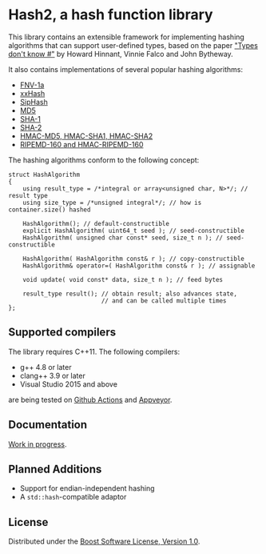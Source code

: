 # Hash2, a hash function library

This library contains an extensible framework for implementing
hashing algorithms that can support user-defined types, based on the paper
["Types don't know #"](http://www.open-std.org/jtc1/sc22/wg21/docs/papers/2014/n3980.html)
by Howard Hinnant, Vinnie Falco and John Bytheway.

It also contains implementations of several popular hashing algorithms:

* [FNV-1a](https://en.wikipedia.org/wiki/Fowler%E2%80%93Noll%E2%80%93Vo_hash_function)
* [xxHash](https://cyan4973.github.io/xxHash/)
* [SipHash](https://131002.net/siphash/)
* [MD5](https://tools.ietf.org/html/rfc1321)
* [SHA-1](https://tools.ietf.org/html/rfc3174)
* [SHA-2](https://tools.ietf.org/html/rfc6234)
* [HMAC-MD5, HMAC-SHA1, HMAC-SHA2](https://tools.ietf.org/html/rfc2104)
* [RIPEMD-160 and HMAC-RIPEMD-160](https://homes.esat.kuleuven.be/%7Ebosselae/ripemd160.html)

The hashing algorithms conform to the following concept:

```
struct HashAlgorithm
{
    using result_type = /*integral or array<unsigned char, N>*/; // result type
    using size_type = /*unsigned integral*/; // how is container.size() hashed

    HashAlgorithm(); // default-constructible
    explicit HashAlgorithm( uint64_t seed ); // seed-constructible
    HashAlgorithm( unsigned char const* seed, size_t n ); // seed-constructible

    HashAlgorithm( HashAlgorithm const& r ); // copy-constructible
    HashAlgorithm& operator=( HashAlgorithm const& r ); // assignable

    void update( void const* data, size_t n ); // feed bytes

    result_type result(); // obtain result; also advances state,
                          // and can be called multiple times
};
```

## Supported compilers

The library requires C++11. The following compilers:

* g++ 4.8 or later
* clang++ 3.9 or later
* Visual Studio 2015 and above

are being tested on [Github Actions](https://github.com/pdimov/hash2/actions/) and [Appveyor](https://ci.appveyor.com/project/pdimov/hash2/).

## Documentation

[Work in progress](https://pdimov.github.io/hash2/).

## Planned Additions

* Support for endian-independent hashing
* A `std::hash`-compatible adaptor

## License

Distributed under the [Boost Software License, Version 1.0](http://boost.org/LICENSE_1_0.txt).
